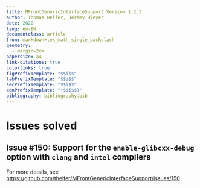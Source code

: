 ```yaml
---
title: MFrontGenericInterfaceSupport Version 1.2.3
author: Thomas Helfer, Jérémy Bleyer
date: 2020
lang: en-EN
documentclass: article
from: markdown+tex_math_single_backslash
geometry:
  - margin=2cm
papersize: a4
link-citations: true
colorlinks: true
figPrefixTemplate: "$$i$$"
tabPrefixTemplate: "$$i$$"
secPrefixTemplate: "$$i$$"
eqnPrefixTemplate: "($$i$$)"
bibliography: bibliography.bib
---
```


# Issues solved

## Issue #150: Support for the `enable-glibcxx-debug` option with `clang` and `intel` compilers

For more details, see <https://github.com/thelfer/MFrontGenericInterfaceSupport/issues/150>
